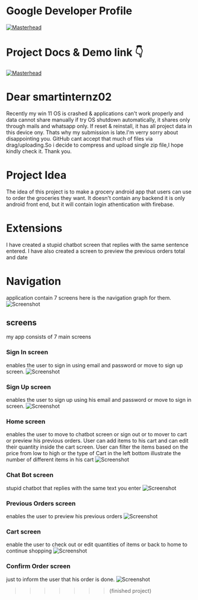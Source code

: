 # Google Developer Profile

[![Masterhead](https://3.bp.blogspot.com/-dB6ndKqIAuI/XdWeOASO5AI/AAAAAAAANZA/MSbT9mh6bukxkI-tqnu_GARIZZV5WNVhQCLcBGAsYHQ/s1600/image1.gif)](https://g.dev/mirack)

# Project Docs & Demo link 👇

[![Masterhead](https://images.app.goo.gl/6SCpjDe4T8TajoDc9)](https://drive.google.com/drive/folders/16c20V4Fxo65ihN8HtaLyraB4UyL7G0S2)

# Dear smartinternz02
Recently my win 11 OS is crashed & applications can't work properly and data cannot share manually if try OS shutdown automatically, it shares only through mails and whatsapp only.
If reset & reinstall, it has all project data in this device ony.
Thats why my submission is late.I'm verry sorry about disappointing you.
GitHub cant accept that much of files via drag/uploading.So i decide to compress and upload single zip file,I hope kindly check it.
Thank you.

# Project Idea

The idea of this project is to make a grocery android app that users can use to order the groceries they want. It doesn't contain any backend it is only android front end, but it will contain login athentication with firebase.

# Extensions
I have created a stupid chatbot screen that replies with the same sentence entered.
I have also created a screen to preview the previous orders total and date


# Navigation
application contain 7 screens here is the navigation graph for them.
![Screenshot](snippets/navigation.jpg)

## screens
my app consists of 7 main screens

### Sign In screen
enables the user to sign in using email and password or move to sign up screen.
![Screenshot](snippets/signin.jpeg)

### Sign Up screen
enables the user to sign up using his email and password or move to sign in screen.
![Screenshot](snippets/signup.jpeg)

### Home screen
enables the user to move to chatbot screen or sign out or to mover to cart or preview his previous orders. User can add items to his cart and can edit their quantity inside the cart screen. User can filter the items based on the price from low to high or the type of  Cart in the left bottom illustrate the number of different items in his cart
![Screenshot](snippets/home.jpeg)

### Chat Bot screen
stupid chatbot that replies with the same text you enter
![Screenshot](snippets/chat.jpeg)

### Previous Orders screen
enables the user to preview his previous orders
![Screenshot](snippets/prev.jpeg)

### Cart screen
enable the user to check out or edit quantities of items or back to home to continue shopping
![Screenshot](snippets/cart.jpeg)

### Confirm Order screen
just to inform the user that his order is done.
![Screenshot](snippets/sucess.jpeg)
>>>>>>> (finished project)
